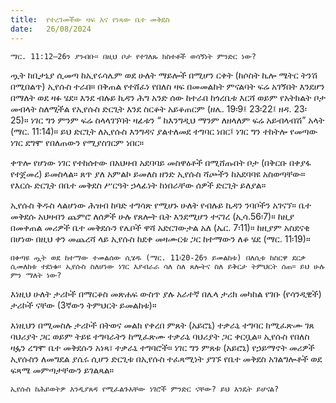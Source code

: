 ```yaml
---
title:  የተረገመችው ዛፍ እና የነጻው ቤተ መቅደስ
date:   26/08/2024
---
```


`ማር. 11:12–26ን ያንብቡ። በዚህ ቦታ የተገለጹ ክስተቶች ወሳኝነት ምንድር ነው?`

ጧት ከቢታኒያ ሲመጣ ከኢየሩሳሌም ወደ ሁለት ማይሎች በሚሆን ርቀት (ከሶስት ኪሎ ሜትር ትንሽ በሚበልጥ) ኢየሱስ ተራበ። በቅጠል የተሸፈነ የበለስ ዛፍ በመመልከት ምናልባት ፍሬ አገኝበት እንደሆን በማለት ወደ ዛፉ ሄደ። እንደ ብሉይ ኪዳን ሕግ አንድ ሰው ከተራበ ከጎረቤቱ እርሻ ወይም የአትክልት ቦታ መብላት ስለሚችል የኢየሱስ ድርጊት እንደ ስርቆት አይቆጠርም (ዘሌ. 19፡9፤ 23፡22፤ ዘዳ. 23፡ 25)። ነገር ግን ምንም ፍሬ ስላላገኘባት ዛፊቱን “ ከእንግዲህ ማንም ለዘላለም ፍሬ አይብላብሽ” አላት (ማር. 11:14)። ይህ ድርጊት ለኢየሱስ እንግዳና ያልተለመደ ተግባር ነበር፤ ነገር ግን ተከትሎ የመጣው ነገር ደግሞ የበለጠውን የሚያስገርም ነበር።   

ቀጥሎ የሆነው ነገር የተከሰተው በአህዛብ አደባባይ መስዋዕቶች በሚሸጡበት ቦታ (በቅርቡ በቀያፋ የተጀመረ) ይመስላል። ጸጥ ያለ አምልኮ ይመለስ ዘንድ ኢየሱስ ሻጮችን ከአደባባዩ አስወጣቸው። የእርሱ ድርጊት በቤተ መቅደስ ሥርዓት ኃላፊነት ከነበራቸው ሰዎች ድርጊት ይለያል።

ኢየሱስ ቅዱስ ላልሆነው ሕዝብ ከባድ ተግሳጽ የሚሆኑ ሁለት የብሉይ ኪዳን ንባቦችን አገናኘ። ቤተ መቅደሱ አህዛብን ጨምሮ ለሰዎች ሁሉ የጸሎት ቤት እንደሚሆን ተናገረ (ኢሳ.56፡7)። ከዚያ በመቀጠል መሪዎች ቤተ መቅደሱን የሌቦች ዋሻ አድርገውታል አለ (ኤር. 7፡11)። ከዚያም አስደናቂ በሆነው በዚህ ቀን መጨረሻ ላይ ኢየሱስ ከደቀ መዛሙርቱ ጋር ከተማውን ለቆ ሄደ (ማር. 11፡19)።

`በቀጣዩ ጧት ወደ ከተማው ተመልሰው ሲሄዱ (ማር. 11፡20-26ን ይመልከቱ) በለሲቱ ከስርዋ ደርቃ ሲመለከቱ ተደነቁ። ኢየሱስ ስለሆነው ነገር እያብራራ ሳለ ስለ ጸሎትና ስለ ይቅርታ ትምህርት ሰጠ። ይህ ሁሉ ምን ማለት ነው?`

እነዚህ ሁለት ታሪኮች በማርቆስ መጽሐፍ ውስጥ ያሉ አራተኛ በሌላ ታሪክ መካከል የገቡ (የሳንዲዊች) ታሪኮች ናቸው (3ኛውን ትምህርት ይመልከቱ)።

እነዚህን በሚመስሉ ታሪኮች በትወና መልክ የቀረበ ምጸት (አይሮኒ) ተቃራኒ ተግባር ከሚፈጽሙ ገጸ ባህሪያት ጋር ወይም ትይዩ ተግባራትን ከሚፈጽሙ ተቃራኒ ባህሪያት ጋር ቀርቧል። ኢየሱስ የበለስ ዛፏን ረግሞ ቤተ መቅደሱን አነጻ፣ ተቃራኒ ተግባሮች። ነገር ግን ምጸቱ (አይሮኒ) የኃይማኖት መሪዎች ኢየሱስን ለመግደል ያሴሩ ሲሆን ድርጊቱ በኢየሱስ ተፈጻሚነት ያገኙ የቤተ መቅደስ አገልግሎቶች ወደ ፍጻሜ መምጣታቸውን ይገልጻል።

`ኢየሱስ ከሕይወትዎ እንዲያጸዳ የሚፈልጉአቸው ነገሮች ምንድር ናቸው? ይህ እንዴት ይሆናል?`